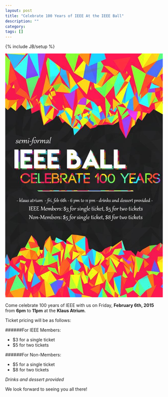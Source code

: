 ```yaml
---
layout: post
title: "Celebrate 100 Years of IEEE At the IEEE Ball"
description: ""
category:
tags: []
---
```

{% include JB/setup %}

<img src="/assets/images/post_imgs/ieee_ball_dec2014.jpg" />


Come celebrate 100 years of IEEE with us on Friday, __February 6th, 2015__ from
__6pm__ to __11pm__ at the __Klaus Atrium__.

Ticket pricing will be as follows:

######For IEEE Members:
+ $3 for a single ticket
+ $5 for two tickets

######For Non-Members:
+ $5 for a single ticket
+ $8 for two tickets


_Drinks and dessert provided_

We look forward to seeing you all there!
